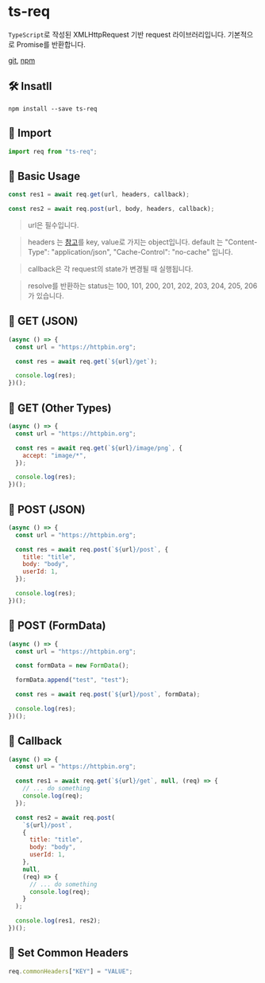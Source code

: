 # ts-req

`TypeScript`로 작성된 XMLHttpRequest 기반 request 라이브러리입니다.
기본적으로 Promise를 반환합니다.

[git](https://github.com/junyeongCHOI/ts-req), [npm](https://www.npmjs.com/package/ts-req)

## 🛠 Insatll

```
npm install --save ts-req
```

## 📌 Import

```javascript
import req from "ts-req";
```

## 💅 Basic Usage

```javascript
const res1 = await req.get(url, headers, callback);

const res2 = await req.post(url, body, headers, callback);
```

> url은 필수입니다.

> headers 는 [참고](https://developer.mozilla.org/en-US/docs/Web/HTTP/Headers)를 key, value로 가지는 object입니다. default 는 "Content-Type": "application/json", "Cache-Control": "no-cache" 입니다.

> callback은 각 request의 state가 변경될 때 실행됩니다.

> resolve를 반환하는 status는 100, 101, 200, 201, 202, 203, 204, 205, 206 가 있습니다.

## 📝 GET (JSON)

```javascript
(async () => {
  const url = "https://httpbin.org";

  const res = await req.get(`${url}/get`);

  console.log(res);
})();
```

## 📝 GET (Other Types)

```javascript
(async () => {
  const url = "https://httpbin.org";

  const res = await req.get(`${url}/image/png`, {
    accept: "image/*",
  });

  console.log(res);
})();
```

## 📝 POST (JSON)

```javascript
(async () => {
  const url = "https://httpbin.org";

  const res = await req.post(`${url}/post`, {
    title: "title",
    body: "body",
    userId: 1,
  });

  console.log(res);
})();
```

## 📝 POST (FormData)

```javascript
(async () => {
  const url = "https://httpbin.org";

  const formData = new FormData();

  formData.append("test", "test");

  const res = await req.post(`${url}/post`, formData);

  console.log(res);
})();
```

## 📝 Callback

```javascript
(async () => {
  const url = "https://httpbin.org";

  const res1 = await req.get(`${url}/get`, null, (req) => {
    // ... do something
    console.log(req);
  });

  const res2 = await req.post(
    `${url}/post`,
    {
      title: "title",
      body: "body",
      userId: 1,
    },
    null,
    (req) => {
      // ... do something
      console.log(req);
    }
  );

  console.log(res1, res2);
})();
```

## 📝 Set Common Headers

```javascript
req.commonHeaders["KEY"] = "VALUE";
```

